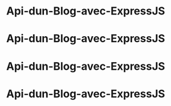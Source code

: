 # Api-dun-Blog-avec-ExpressJS
# Api-dun-Blog-avec-ExpressJS
# Api-dun-Blog-avec-ExpressJS
# Api-dun-Blog-avec-ExpressJS
